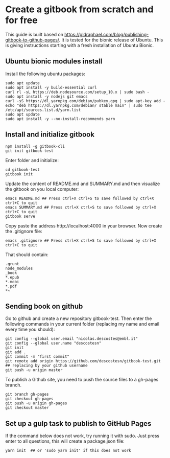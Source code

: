 # Create a gitbook from scratch and for free

This guide is built based on https://gldraphael.com/blog/publishing-gitbook-to-github-pages/. It is tested for the bionic release of Ubuntu. This is giving instructions starting with a fresh installation of Ubuntu Bionic.


## Ubuntu bionic modules install

Install the following ubuntu packages:

```
sudo apt update
sudo apt install -y build-essential curl
curl rl -sL https://deb.nodesource.com/setup_10.x | sudo bash -
sudo apt install -y nodejs git emacs
curl -sS https://dl.yarnpkg.com/debian/pubkey.gpg | sudo apt-key add -
echo "deb https://dl.yarnpkg.com/debian/ stable main" | sudo tee /etc/apt/sources.list.d/yarn.list
sudo apt update
sudo apt install -y --no-install-recommends yarn
```

## Install and initialize gitbook

```
npm install -g gitbook-cli
git init gitbook-test
```
Enter folder and initialize:

```
cd gitbook-test
gitbook init
```
Update the content of README.md and SUMMARY.md and then visualize the gitbook on you local computer:

```
emacs README.md ## Press ctrl+X ctrl+S to save followed by ctrl+X ctrl+C to quit
emacs SUMMARY.md ## Press ctrl+X ctrl+S to save followed by ctrl+X ctrl+C to quit
gitbook serve
```

Copy paste the address http://localhost:4000 in your browser. Now create the .gitignore file:

```
emacs .gitignore ## Press ctrl+X ctrl+S to save followed by ctrl+X ctrl+C to quit
```

That should contain:

```
.grunt
node_modules
_book
*.epub
*.mobi
*.pdf
*~
```

## Sending book on github

Go to github and create a new repository gitbook-test. Then enter the following commands in your current folder (replacing my name and email every time you should):

```
git config --global user.email "nicolas.descostes@embl.it"
git config --global user.name "descostesn"
git init
git add .
git commit -m "first commit"
git remote add origin https://github.com/descostesn/gitbook-test.git ## replacing by your github username
git push -u origin master
```

To publish a Github site, you need to push the source files to a gh-pages branch.

```
git branch gh-pages
git checkout gh-pages
git push -u origin gh-pages
git checkout master
```

## Set up a gulp task to publish to GitHub Pages

If the command below does not work, try running it with sudo. Just press enter to all questions, this will create a package.json file:

```
yarn init  ## or 'sudo yarn init' if this does not work
```
